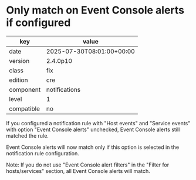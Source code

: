 [//]: # (werk v2)
# Only match on Event Console alerts if configured

key        | value
---------- | ---
date       | 2025-07-30T08:01:00+00:00
version    | 2.4.0p10
class      | fix
edition    | cre
component  | notifications
level      | 1
compatible | no

If you configured a notification rule with "Host events" and "Service events"
with option "Event Console alerts" unchecked, Event Console alerts still
matched the rule.

Event Console alerts will now match only if this option is selected in the
notification rule configuration.

Note:
If you do not use "Event Console alert filters" in the "Filter for
hosts/services" section, all Event Console alerts will match.
